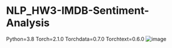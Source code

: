 # NLP_HW3-IMDB-Sentiment-Analysis
Python=3.8
Torch=2.1.0
Torchdata=0.7.0
Torchtext=0.6.0
![image](https://github.com/banana1o1/NLP_HW3-IMDB-Sentiment-Analysis/assets/143815732/aa2f112c-c24b-4d77-806c-df34eaef35fe)
